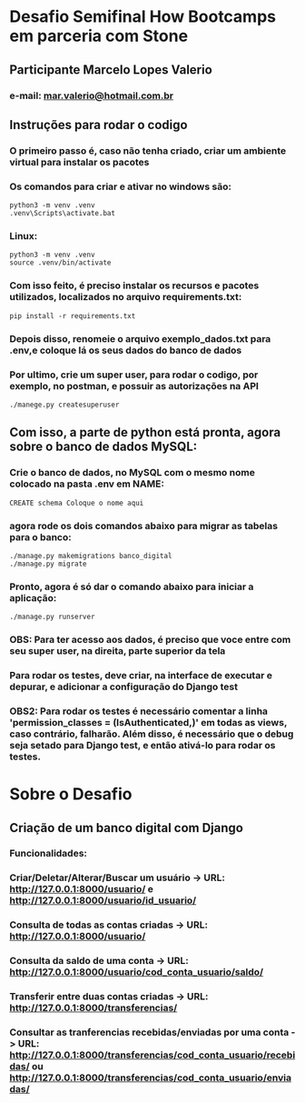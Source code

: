 # Desafio Semifinal How Bootcamps em parceria com Stone

## Participante Marcelo Lopes Valerio

### e-mail: mar.valerio@hotmail.com.br

## Instruções para rodar o codigo

### O primeiro passo é, caso não tenha criado, criar um ambiente virtual para instalar os pacotes
### Os comandos para criar e ativar no windows são:

    python3 -m venv .venv 
    .venv\Scripts\activate.bat

### Linux:

    python3 -m venv .venv 
    source .venv/bin/activate

### Com isso feito, é preciso instalar os recursos e pacotes utilizados, localizados no arquivo requirements.txt:

    pip install -r requirements.txt

### Depois disso, renomeie o arquivo exemplo_dados.txt para .env,e coloque lá os seus dados do banco de dados

### Por ultimo, crie um super user, para rodar o codigo, por exemplo, no postman, e possuir as autorizações na API

    ./manege.py createsuperuser

## Com isso, a parte de python está pronta, agora sobre o banco de dados MySQL:

### Crie o banco de dados, no MySQL com o mesmo nome colocado na pasta .env em NAME:

    CREATE schema Coloque o nome aqui

### agora rode os dois comandos abaixo para migrar as tabelas para o banco:

    ./manage.py makemigrations banco_digital
    ./manage.py migrate

### Pronto, agora é só dar o comando abaixo para iniciar a aplicação:

    ./manage.py runserver

### OBS: Para ter acesso aos dados, é preciso que voce entre com seu super user, na direita, parte superior da tela
###
### Para rodar os testes, deve criar, na interface de executar e depurar, e adicionar a configuração do Django test
### OBS2: Para rodar os testes é necessário comentar a linha 'permission_classes = (IsAuthenticated,)' em todas as views, caso contrário, falharão. Além disso, é necessário que o debug seja setado para Django test, e então ativá-lo para rodar os testes.

# Sobre o Desafio

## Criação de um banco digital com Django

### Funcionalidades:
###
### Criar/Deletar/Alterar/Buscar um usuário -> URL: http://127.0.0.1:8000/usuario/ e http://127.0.0.1:8000/usuario/id_usuario/
###
### Consulta de todas as contas criadas -> URL: http://127.0.0.1:8000/usuario/
###
### Consulta da saldo de uma conta -> URL: http://127.0.0.1:8000/usuario/cod_conta_usuario/saldo/
###
### Transferir entre duas contas criadas -> URL: http://127.0.0.1:8000/transferencias/
###
### Consultar as tranferencias recebidas/enviadas por uma conta -> URL: http://127.0.0.1:8000/transferencias/cod_conta_usuario/recebidas/ ou http://127.0.0.1:8000/transferencias/cod_conta_usuario/enviadas/